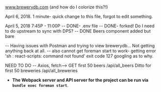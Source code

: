 www.brewerydb.com
(and how do I colorize this?!)

April 6, 2018. 1 minute-  quick change to this
file, forgot to edit something.

April 5, 2018 7:45P - 11:00P
-- DONE- .env file
-- DONE- forked!  Do I need to do upstream to sync with DPS?
-- DONE Beers component added but bare

-- Having issues with Postman and trying to view brewerydb... Not getting anything back at all.
-- also cannot get foreman start to work- getting error 'sh : react-scripts: command not found'  exit code 127
    googling as to why.

NEED TO DO
-- Axios, fetch--> GET first 50 beers
   /api/all_beers
   Ditto for first 50 breweries 
   /api/all_breweries

  * **The Webpack server and API server for the project can be run via `bundle exec foreman start`**.
